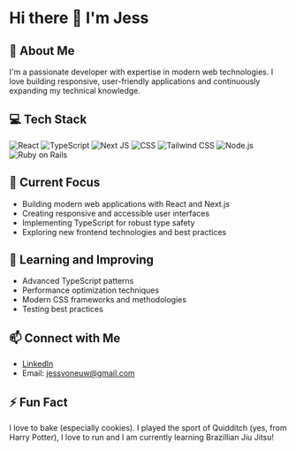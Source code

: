 # Hi there 👋 I'm Jess

## 🚀 About Me

I'm a passionate developer with expertise in modern web technologies. I love building responsive, user-friendly applications and continuously expanding my technical knowledge.

## 💻 Tech Stack

<div display="flex">
  <img src="https://img.shields.io/badge/react-%2320232a.svg?style=for-the-badge&logo=react&logoColor=%2361DAFB" alt="React"/>
  <img src="https://img.shields.io/badge/typescript-%23007ACC.svg?style=for-the-badge&logo=typescript&logoColor=white" alt="TypeScript"/>
  <img src="https://img.shields.io/badge/Next-black?style=for-the-badge&logo=next.js&logoColor=white" alt="Next JS"/>
  <img src="https://img.shields.io/badge/css3-%231572B6.svg?style=for-the-badge&logo=css3&logoColor=white" alt="CSS"/>
  <img src="https://img.shields.io/badge/tailwindcss-%2338B2AC.svg?style=for-the-badge&logo=tailwind-css&logoColor=white" alt="Tailwind CSS"/>
  <img src="https://img.shields.io/badge/node.js-6DA55F?style=for-the-badge&logo=node.js&logoColor=white" alt="Node.js"/>
  <img src="https://img.shields.io/badge/Ruby%20on%20Rails-CC0000?style=for-the-badge&logo=ruby-on-rails&logoColor=white" alt="Ruby on Rails"/>
</div>

## 🔭 Current Focus

- Building modern web applications with React and Next.js
- Creating responsive and accessible user interfaces
- Implementing TypeScript for robust type safety
- Exploring new frontend technologies and best practices

## 🌱 Learning and Improving

- Advanced TypeScript patterns
- Performance optimization techniques
- Modern CSS frameworks and methodologies
- Testing best practices

## 📫 Connect with Me

- [LinkedIn](https://www.linkedin.com/in/jessica-von-euw/)
- Email: jessvoneuw@gmail.com

## ⚡ Fun Fact

I love to bake (especially cookies). I played the sport of Quidditch (yes, from Harry Potter), I love to run and I am currently learning Brazillian Jiu Jitsu!

<!--
**JessvonEuw/JessvonEuw** is a ✨ _special_ ✨ repository because its `README.md` (this file) appears on your GitHub profile.
